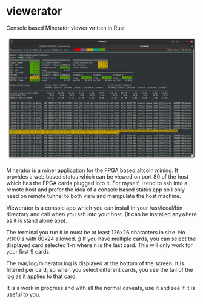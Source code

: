 # viewerator
Console based Minerator viewer written in Rust

![Screen Shot](sample_screen.png)

Minerator is a miner application for the FPGA based altcoin mining.  It provides a web based status which can be viewed on port 80
of the host which has the FPGA cards plugged into it.  For myself, I tend to ssh into a remote host and prefer the idea of a console
based status app so I only need on remote tunnel to both view and manipulate the host machine.

Viewerator is a console app which you can install in your /usr/local/bin directory and call when you ssh into your host. (It can be installed
anywhere as it is stand alone app).  

The terminal you run it in must be at least 126x26 characters in size.  No vt100's with 80x24 allowed. :)  If you have multiple cards, you
can select the displayed card selected 1-n where n is the last card. This will only work for your first 9 cards.

The /var/log/minerator.log is displayed at the bottom of the screen.  It is filtered per card, so when you select different cards, you
see the tail of the log as it applies to that card.

It is a work in progress and with all the normal caveats, use it and see if it is useful to you.